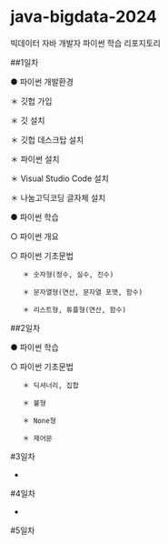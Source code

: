 # java-bigdata-2024
빅데이터 자바 개발자 파이썬 학습 리포지토리

##1일차

● 파이썬 개발환경

   ＊ 깃헙 가입

   ＊ 깃 설치

   ＊ 깃헙 데스크탑 설치

   ＊ 파이썬 설치

   ＊ Visual Studio Code 설치

   ＊ 나눔고딕코딩 글자체 설치

● 파이썬 학습

   ○ 파이썬 개요

   ○ 파이썬 기초문법

       ＊ 숫자형(정수, 실수, 진수)

       ＊ 문자열형(연산, 문자열 포맷, 함수)

       ＊ 리스트형, 튜플형(연산, 함수)

##2일차

● 파이썬 학습

   ○ 파이썬 기초문법

       ＊ 딕셔너리, 집합

       ＊ 불형

       ＊ None형

       ＊ 제어문

#3일차

-

#4일차

-

#5일차